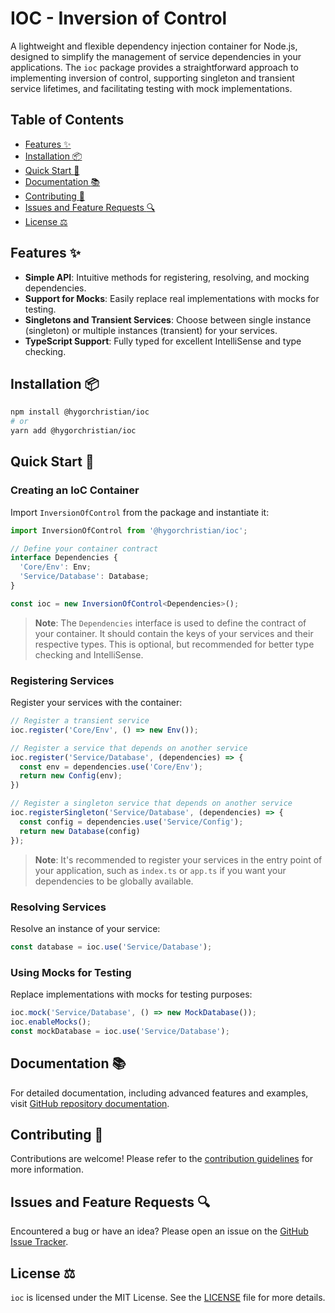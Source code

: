 # IOC - Inversion of Control

A lightweight and flexible dependency injection container for Node.js, designed to simplify the management of service dependencies in your applications. The `ioc` package provides a straightforward approach to implementing inversion of control, supporting singleton and transient service lifetimes, and facilitating testing with mock implementations.


## Table of Contents

- [Features :sparkles:](#features-sparkles)
- [Installation :package:](#installation-package)
- [Quick Start :rocket:](#quick-start-rocket)
- [Documentation :books:](#documentation-books)
- [Contributing :handshake:](#contributing-handshake)
- [Issues and Feature Requests :mag:](#issues-and-feature-requests-mag)
- [License :balance_scale:](#license-balance_scale)

## Features :sparkles:

- **Simple API**: Intuitive methods for registering, resolving, and mocking dependencies.
- **Support for Mocks**: Easily replace real implementations with mocks for testing.
- **Singletons and Transient Services**: Choose between single instance (singleton) or multiple instances (transient) for your services.
- **TypeScript Support**: Fully typed for excellent IntelliSense and type checking.

## Installation :package:

```bash
npm install @hygorchristian/ioc
# or
yarn add @hygorchristian/ioc
```

## Quick Start :rocket:

### Creating an IoC Container

Import `InversionOfControl` from the package and instantiate it:

```ts
import InversionOfControl from '@hygorchristian/ioc';

// Define your container contract
interface Dependencies {
  'Core/Env': Env;
  'Service/Database': Database;
}

const ioc = new InversionOfControl<Dependencies>();
```

> **Note**: The `Dependencies` interface is used to define the contract of your container.
> It should contain the keys of your services and their respective types. This is optional, but recommended for better type checking and IntelliSense.

### Registering Services

Register your services with the container:

```ts
// Register a transient service
ioc.register('Core/Env', () => new Env());

// Register a service that depends on another service
ioc.register('Service/Database', (dependencies) => {
  const env = dependencies.use('Core/Env');
  return new Config(env);
})

// Register a singleton service that depends on another service
ioc.registerSingleton('Service/Database', (dependencies) => {
  const config = dependencies.use('Service/Config');
  return new Database(config)
});
```

> **Note**: It's recommended to register your services in the entry point of your application, such as `index.ts` or `app.ts` if you want your dependencies to be globally available.

### Resolving Services

Resolve an instance of your service:

```ts
const database = ioc.use('Service/Database');
```

### Using Mocks for Testing

Replace implementations with mocks for testing purposes:

```ts
ioc.mock('Service/Database', () => new MockDatabase());
ioc.enableMocks();
const mockDatabase = ioc.use('Service/Database');
```

## Documentation :books:

For detailed documentation, including advanced features and examples, visit [GitHub repository documentation](https://github.com/hygorchristian/ioc).

## Contributing :handshake:

Contributions are welcome! Please refer to the [contribution guidelines](https://github.com/hygorchristian/ioc/CONTRIBUTING.md) for more information.

## Issues and Feature Requests :mag:

Encountered a bug or have an idea? Please open an issue on the [GitHub Issue Tracker](https://github.com/hygorchristian/ioc/issues).

## License :balance_scale:

`ioc` is licensed under the MIT License. See the [LICENSE](https://github.com/hygorchristian/ioc/LICENSE.md) file for more details.

